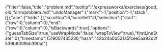 {"filter":false,"title":"problem.md","tooltip":"/expressworks/exercises/good_old_form/problem.md","undoManager":{"mark":-1,"position":-1,"stack":[]},"ace":{"folds":[],"scrolltop":6,"scrollleft":0,"selection":{"start":{"row":0,"column":0},"end":{"row":0,"column":0},"isBackwards":true},"options":{"guessTabSize":true,"useWrapMode":false,"wrapToView":true},"firstLineState":0},"timestamp":1519007435230,"hash":"42b24a0b531a5fcee5aa93d2f539b6009bb390af"}